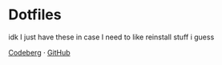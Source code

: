 # Dotfiles

idk I just have these in case I need to like reinstall stuff i guess

[Codeberg](https://codeberg.org/ehanahamed/ehdotfiles) · [GitHub](https://github.com/ehanahamed/ehdotfiles)

